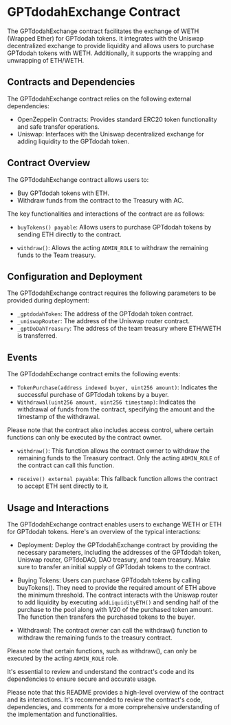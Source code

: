 # GPTdodahExchange Contract

The GPTdodahExchange contract facilitates the exchange of WETH (Wrapped Ether) for GPTdodah tokens. It integrates with the Uniswap decentralized exchange to provide liquidity and allows users to purchase GPTdodah tokens with WETH. Additionally, it supports the wrapping and unwrapping of ETH/WETH.

## Contracts and Dependencies

The GPTdodahExchange contract relies on the following external dependencies:

- OpenZeppelin Contracts: Provides standard ERC20 token functionality and safe transfer operations.
- Uniswap: Interfaces with the Uniswap decentralized exchange for adding liquidity to the GPTdodah token.

## Contract Overview

The GPTdodahExchange contract allows users to:

- Buy GPTdodah tokens with ETH.
- Withdraw funds from the contract to the Treasury with AC.

The key functionalities and interactions of the contract are as follows:

- `buyTokens() payable`: Allows users to purchase GPTdodah tokens by sending ETH directly to the contract.

- `withdraw()`: Allows the acting `ADMIN_ROLE` to withdraw the remaining funds to the Team treasury.

## Configuration and Deployment

The GPTdodahExchange contract requires the following parameters to be provided during deployment:

- `_gptdodahToken`: The address of the GPTdodah token contract.
- `_uniswapRouter`: The address of the Uniswap router contract.
- `_gptDoDahTreasury`: The address of the team treasury where ETH/WETH is transferred.

## Events

The GPTdodahExchange contract emits the following events:

- `TokenPurchase(address indexed buyer, uint256 amount)`: Indicates the successful purchase of GPTdodah tokens by a buyer.
- `Withdrawal(uint256 amount, uint256 timestamp)`: Indicates the withdrawal of funds from the contract, specifying the amount and the timestamp of the withdrawal.

Please note that the contract also includes access control, where certain functions can only be executed by the contract owner.

- `withdraw()`: This function allows the contract owner to withdraw the remaining funds to the Treasury contract. Only the acting `ADMIN_ROLE` of the contract can call this function.

- `receive() external payable`: This fallback function allows the contract to accept ETH sent directly to it.

## Usage and Interactions

The GPTdodahExchange contract enables users to exchange WETH or ETH for GPTdodah tokens. Here's an overview of the typical interactions:

- Deployment: Deploy the GPTdodahExchange contract by providing the necessary parameters, including the addresses of the GPTdodah token, Uniswap router, GPTdoDAO, DAO treasury, and team treasury. Make sure to transfer an initial supply of GPTdodah tokens to the contract.

- Buying Tokens: Users can purchase GPTdodah tokens by calling buyTokens(). They need to provide the required amount of ETH above the minimum threshold. The contract interacts with the Uniswap router to add liquidity by executing `addLiquidityETH()` and sending half of the purchase to the pool along with 1/20 of the purchased token amount. The function then transfers the purchased tokens to the buyer.

- Withdrawal: The contract owner can call the withdraw() function to withdraw the remaining funds to the treasury contract.

Please note that certain functions, such as withdraw(), can only be executed by the acting `ADMIN_ROLE` role.

It's essential to review and understand the contract's code and its dependencies to ensure secure and accurate usage.

Please note that this README provides a high-level overview of the contract and its interactions. It's recommended to review the contract's code, dependencies, and comments for a more comprehensive understanding of the implementation and functionalities.

